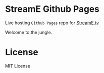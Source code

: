 # StreamE Github Pages

Live hosting `Github Pages` repo for [StreamE.tv](https://streame.tv)

Welcome to the jungle.

# License

MIT License
